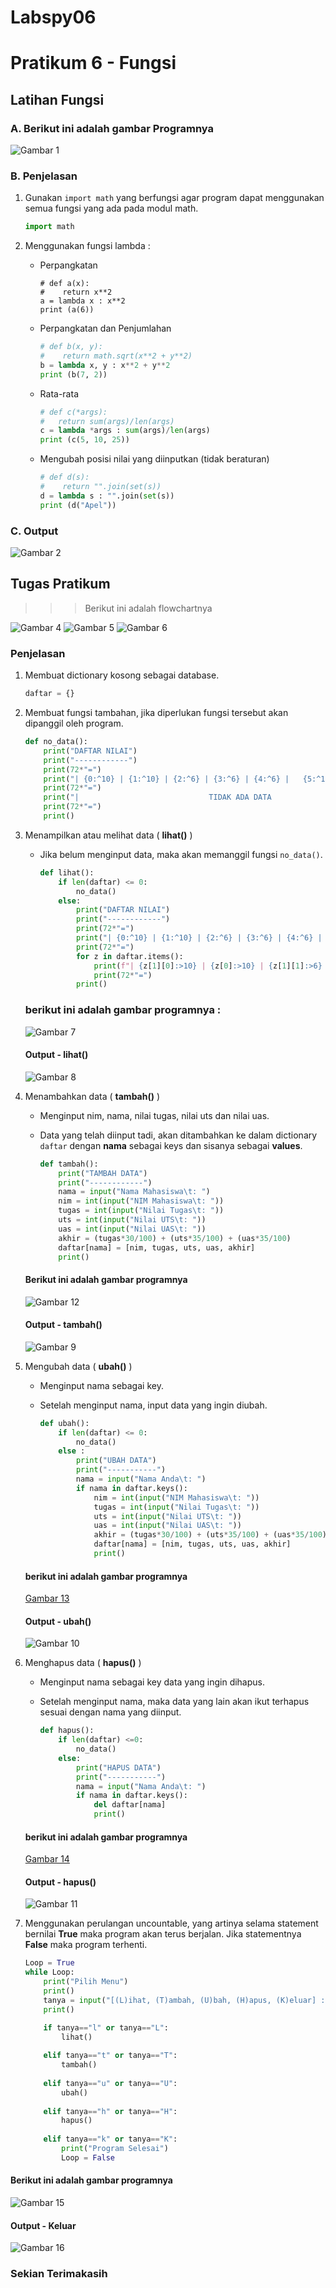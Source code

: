 # Labspy06
# Pratikum 6 - Fungsi

## Latihan Fungsi

### A. Berikut ini adalah gambar Programnya

![Gambar 1](screenshot/1.png)

### B. Penjelasan

1. Gunakan `import math` yang berfungsi agar program dapat menggunakan semua fungsi yang ada pada modul math. 

    ```python
    import math
    ```

2. Menggunakan fungsi lambda :

	* Perpangkatan
        ```pyhton
        # def a(x):
        #    return x**2
        a = lambda x : x**2
        print (a(6))
        ```
    * Perpangkatan dan Penjumlahan
        ```python
        # def b(x, y):
        #    return math.sqrt(x**2 + y**2)
        b = lambda x, y : x**2 + y**2
        print (b(7, 2))
        ```
    * Rata-rata
        ```python
        # def c(*args):
        #   return sum(args)/len(args)
        c = lambda *args : sum(args)/len(args)
        print (c(5, 10, 25))
        ```
    * Mengubah posisi nilai yang diinputkan (tidak beraturan) 
        ```python
        # def d(s):
        #    return "".join(set(s))
        d = lambda s : "".join(set(s))
        print (d("Apel"))
        ```

### C. Output

![Gambar 2](screenshot/2.png)

## Tugas Pratikum
>>> Berikut ini adalah flowchartnya

![Gambar 4](screenshot/4.png)
![Gambar 5](screenshot/5.png)
![Gambar 6](screenshot/6.png)


### Penjelasan

1. Membuat dictionary kosong sebagai database.

    ```python
    daftar = {}
    ```
2. Membuat fungsi tambahan, jika diperlukan fungsi tersebut akan dipanggil oleh program.

    ```python
    def no_data():
        print("DAFTAR NILAI")
        print("------------")
        print(72*"=")
        print("| {0:^10} | {1:^10} | {2:^6} | {3:^6} | {4:^6} |   {5:^12}  |".format("NIM", "NAMA", "TUGAS", "UTS", "UAS", "NILAI AKHIR"))
        print(72*"=")
        print("|                             TIDAK ADA DATA                           |")
        print(72*"=")
        print()
    ```

3. Menampilkan atau melihat data ( **lihat()** )
    * Jika belum menginput data, maka akan memanggil fungsi `no_data()`.

        ```python
        def lihat():
            if len(daftar) <= 0:
                no_data()
            else:
                print("DAFTAR NILAI")
                print("------------")
                print(72*"=")
                print("| {0:^10} | {1:^10} | {2:^6} | {3:^6} | {4:^6} |   {5:^12}  |".format("NIM", "NAMA", "TUGAS", "UTS", "UAS", "NILAI AKHIR"))
                print(72*"=")
                for z in daftar.items():
                    print(f"| {z[1][0]:>10} | {z[0]:>10} | {z[1][1]:>6} | {z[1][2]:>6} | {z[1][3]:>6} |   {z[1][4]:>12}  |") 
                    print(72*"=")
                print()
        ```
    ### berikut ini adalah gambar programnya :

    ![Gambar 7](screenshot/7.png)

    #### Output - lihat()

    ![Gambar 8](screenshot/8.png)

4. Menambahkan data ( **tambah()** )
    * Menginput nim, nama, nilai tugas, nilai uts dan nilai uas.
    * Data yang telah diinput tadi, akan ditambahkan ke dalam dictionary `daftar` dengan **nama** sebagai keys dan sisanya sebagai **values**.

        ```python
        def tambah():
            print("TAMBAH DATA")
            print("------------")
            nama = input("Nama Mahasiswa\t: ")
            nim = int(input("NIM Mahasiswa\t: "))
            tugas = int(input("Nilai Tugas\t: "))
            uts = int(input("Nilai UTS\t: "))
            uas = int(input("Nilai UAS\t: "))
            akhir = (tugas*30/100) + (uts*35/100) + (uas*35/100)
            daftar[nama] = [nim, tugas, uts, uas, akhir]
            print()
        ```
    #### Berikut ini adalah gambar programnya

    ![Gambar 12](screenshot/12.png)

    #### Output - tambah()

    ![Gambar 9](screenshot/9.png)

5. Mengubah data ( **ubah()** )
    * Menginput nama sebagai key.
    * Setelah menginput nama, input data yang ingin diubah. 

        ```python
        def ubah():
            if len(daftar) <= 0:
                no_data()
            else :
                print("UBAH DATA")
                print("-----------")
                nama = input("Nama Anda\t: ")
                if nama in daftar.keys():
                    nim = int(input("NIM Mahasiswa\t: "))
                    tugas = int(input("Nilai Tugas\t: "))
                    uts = int(input("Nilai UTS\t: "))
                    uas = int(input("Nilai UAS\t: "))
                    akhir = (tugas*30/100) + (uts*35/100) + (uas*35/100)
                    daftar[nama] = [nim, tugas, uts, uas, akhir] 
                    print()
        ```
    #### berikut ini adalah gambar programnya

    [Gambar 13](screenshot/13.png)

    #### Output - ubah()

    ![Gambar 10](screenshot/10.png)

6. Menghapus data ( **hapus()** )
    * Menginput nama sebagai key data yang ingin dihapus.
    * Setelah menginput nama, maka data yang lain akan ikut terhapus sesuai dengan nama yang diinput.

        ```python
        def hapus():
            if len(daftar) <=0:
                no_data()
            else:
                print("HAPUS DATA")
                print("-----------")
                nama = input("Nama Anda\t: ")
                if nama in daftar.keys():
                    del daftar[nama]
                    print()
        ```
    #### berikut ini adalah gambar programnya

    [Gambar 14](screenshot/14.png)

    #### Output - hapus()

    ![Gambar 11](screenshot/11.png)

7. Menggunakan perulangan uncountable, yang artinya selama statement bernilai **True** maka program akan terus berjalan. Jika statementnya **False** maka program terhenti.

    ```python
    Loop = True
    while Loop:
        print("Pilih Menu")
        print()
        tanya = input("[(L)ihat, (T)ambah, (U)bah, (H)apus, (K)eluar] : ")
        print()

        if tanya=="l" or tanya=="L":
            lihat()
        
        elif tanya=="t" or tanya=="T":
            tambah()
        
        elif tanya=="u" or tanya=="U":
            ubah()
        
        elif tanya=="h" or tanya=="H":
            hapus()
        
        elif tanya=="k" or tanya=="K":
            print("Program Selesai")
            Loop = False
    ```
#### Berikut ini adalah gambar programnya
![Gambar 15](screenshot/15.png)

#### Output - Keluar
![Gambar 16](screenshot/16.png)


### Sekian Terimakasih